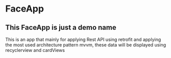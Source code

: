 # FaceApp
## This FaceApp is just a demo name
This is an app that mainly for applying Rest API using retrofit and applying the most used architecture pattern mvvm,
these data will be displayed using recyclerview and cardViews 
